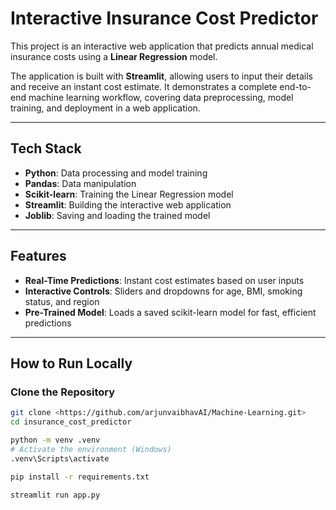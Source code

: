 # Interactive Insurance Cost Predictor

This project is an interactive web application that predicts annual medical insurance costs using a **Linear Regression** model.

The application is built with **Streamlit**, allowing users to input their details and receive an instant cost estimate. It demonstrates a complete end-to-end machine learning workflow, covering data preprocessing, model training, and deployment in a web application.

---

## Tech Stack
- **Python**: Data processing and model training  
- **Pandas**: Data manipulation  
- **Scikit-learn**: Training the Linear Regression model  
- **Streamlit**: Building the interactive web application  
- **Joblib**: Saving and loading the trained model  

---

## Features
- **Real-Time Predictions**: Instant cost estimates based on user inputs  
- **Interactive Controls**: Sliders and dropdowns for age, BMI, smoking status, and region  
- **Pre-Trained Model**: Loads a saved scikit-learn model for fast, efficient predictions  

---

## How to Run Locally

###  Clone the Repository
```bash
git clone <https://github.com/arjunvaibhavAI/Machine-Learning.git>
cd insurance_cost_predictor

python -m venv .venv
# Activate the environment (Windows)
.venv\Scripts\activate

pip install -r requirements.txt

streamlit run app.py
